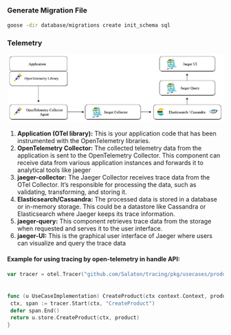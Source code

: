 ### Generate Migration File
```sh
goose -dir database/migrations create init_schema sql
```

### Telemetry
![alt text](image.png)
1. __Application (OTel library):__ This is your application code that has been instrumented with the OpenTelemetry libraries.
2. __OpenTelemetry Collector:__ The collected telemetry data from the application is sent to the OpenTelemetry Collector. This component can receive data from various application instances and forwards it to analytical tools like jaeger
3. __jaeger-collector:__ The Jaeger Collector receives trace data from the OTel Collector. It’s responsible for processing the data, such as validating, transforming, and storing it.
4. __Elasticsearch/Cassandra:__ The processed data is stored in a database or in-memory storage. This could be a datastore like Cassandra or Elasticsearch where Jaeger keeps its trace information.
5. __jaeger-query:__ This component retrieves trace data from the storage when requested and serves it to the user interface.
6. __jaeger-UI:__ This is the graphical user interface of Jaeger where users can visualize and query the trace data

#### Example for using tracing by open-telemetry in handle API:
```go 
var tracer = otel.Tracer("github.com/Salaton/tracing/pkg/usecases/product")


func (u UseCaseImplementation) CreateProduct(ctx context.Context, product Product) (Product, error) {
 ctx, span := tracer.Start(ctx, "CreateProduct")
 defer span.End()
 return u.store.CreateProduct(ctx, product)
}
```